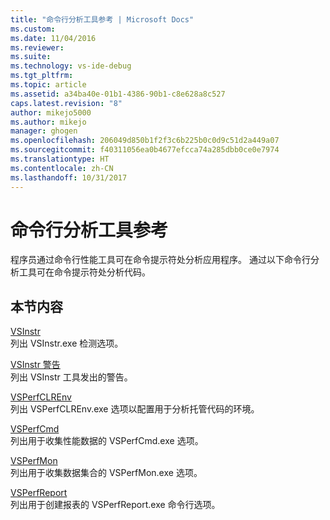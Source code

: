 ```yaml
---
title: "命令行分析工具参考 | Microsoft Docs"
ms.custom: 
ms.date: 11/04/2016
ms.reviewer: 
ms.suite: 
ms.technology: vs-ide-debug
ms.tgt_pltfrm: 
ms.topic: article
ms.assetid: a34ba40e-01b1-4386-90b1-c8e628a8c527
caps.latest.revision: "8"
author: mikejo5000
ms.author: mikejo
manager: ghogen
ms.openlocfilehash: 206049d850b1f2f3c6b225b0c0d9c51d2a449a07
ms.sourcegitcommit: f40311056ea0b4677efcca74a285dbb0ce0e7974
ms.translationtype: HT
ms.contentlocale: zh-CN
ms.lasthandoff: 10/31/2017
---
```

# <a name="command-line-profiling-tools-reference"></a>命令行分析工具参考
程序员通过命令行性能工具可在命令提示符处分析应用程序。 通过以下命令行分析工具可在命令提示符处分析代码。  
  
## <a name="in-this-section"></a>本节内容  
 [VSInstr](../profiling/vsinstr.md)  
 列出 VSInstr.exe 检测选项。  
  
 [VSInstr 警告](../profiling/vsinstr-warnings.md)  
 列出 VSInstr 工具发出的警告。  
  
 [VSPerfCLREnv](../profiling/vsperfclrenv.md)  
 列出 VSPerfCLREnv.exe 选项以配置用于分析托管代码的环境。  
  
 [VSPerfCmd](../profiling/vsperfcmd.md)  
 列出用于收集性能数据的 VSPerfCmd.exe 选项。  
  
 [VSPerfMon](../profiling/vsperfmon.md)  
 列出用于收集数据集合的 VSPerfMon.exe 选项。  
  
 [VSPerfReport](../profiling/vsperfreport.md)  
 列出用于创建报表的 VSPerfReport.exe 命令行选项。